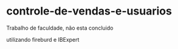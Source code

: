 # controle-de-vendas-e-usuarios
Trabalho de faculdade, não esta concluido

utilizando fireburd e IBExpert
